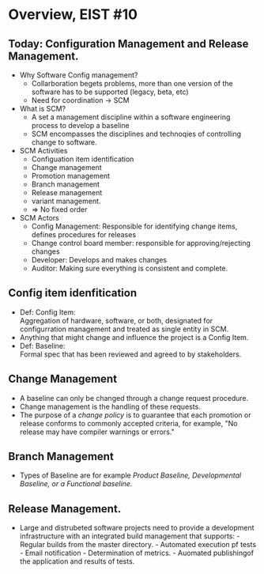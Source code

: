 # Overview, EIST #10

## Today: Configuration Management and Release Management. 

- Why Software Config management?
    - Collarboration begets problems, more than one version of the software has
      to be supported (legacy, beta, etc) 
    - Need for coordination -> SCM
- What is SCM? 
    - A set a management discipline within a software engineering process to
      develop a baseline
    - SCM encompasses the disciplines and technoqies of controlling change to
      software. 
- SCM Activities
    - Configuation item identification
    - Change management
    - Promotion management
    - Branch management
    - Release management
    - variant management. 
    - => No fixed order
- SCM Actors
    - Config Management: Responsible for identifying change items, defines
      procedures for releases
    - Change control board member: responsible for approving/rejecting changes
    - Developer: Develops and makes changes
    - Auditor: Making sure everything is consistent and complete. 

## Config item idenfitication

- Def: Config Item:  
  Aggregation of hardware, software, or both, designated for configurration
  management and treated as single entity in SCM. 
- Anything that might change and influence the project is a Config Item. 
- Def: Baseline:  
  Formal spec that has been reviewed and agreed to by stakeholders. 

## Change Management

- A baseline can only be changed through a change request procedure. 
- Change management is the handling of these requests. 
- The purpose of a _change policy_ is to guarantee that each promotion or
  release conforms to commonly accepted criteria, for example, "No release may
  have compiler warnings or errors."

## Branch Management

- Types of Baseline are for example _Product Baseline, Developmental Baseline,
  or a Functional baseline._ 

## Release Management. 

- Large and distrubeted software projects need to provide a development
  infrastructure with an integrated build management that supports: 
      - Regular builds from the master directory. 
      - Automated execution pf tests
      - Email notification
      - Determination of metrics. 
      - Auomated publishingof the application and results of tests. 
